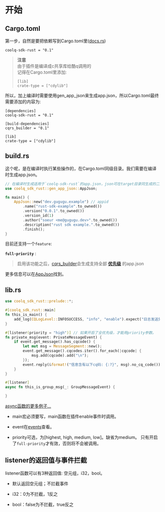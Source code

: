 # 开始

## Cargo.toml

第一步，自然是要把依赖写到Cargo.toml里\([docs.rs](https://docs.rs/coolq-sdk-rust/latest/coolq_sdk_rust/#get-started)\)

```text
coolq-sdk-rust = "0.1"
```

> **注意**  
> 由于插件是编译成c共享库给酷q调用的  
> 记得在Cargo.toml里添加:
>
> ```text
> [lib]
> crate-type = ["cdylib"]
> ```

所以，加上编译时需要使用gen\_app\_json来生成app.json，所以Cargo.toml最终需要添加的内容为:

```text
[dependencies] 
coolq-sdk-rust = "0.1" 

[build-dependencies] 
cqrs_builder = "0.1" 

[lib] 
crate-type = ["cdylib"]
```

## build.rs

这个呢，是在编译时执行某些操作的，在Cargo.toml同级目录。我们需要在编译时生成app.json。

```rust
// 在编译时生成适用于`coolq-sdk-rust`的app.json，json可在target目录同生成的二进制文件一起找到> 
use coolq_sdk_rust::gen_app_json::AppJson; 

fn main() { 
    AppJson::new("dev.gugugu.example") // appid
        .name("rust-sdk-example".to_owned())
        .version("0.0.1".to_owned())
        .version_id(1)
        .author("soeur <me@gugugu.dev>".to_owned())
        .description("rust sdk example.".to_owned())
        .finish();
}
```
目前还支持一个`feature`:

**`full-priority`** :

> 启用该功能之后，[cqrs_builder](https://docs.rs/cqrs_builder)会生成支持全部 [**优先级**](https://docs.cqp.im/dev/v9/app.json/event/#priority) 的app.json


更多信息可以在[AppJson](https://docs.rs/cqrs_builder/0.1.1/cqrs_builder/struct.AppJson.html)找到。

## lib.rs

```rust
use coolq_sdk_rust::prelude::*;

#[coolq_sdk_rust::main]
fn this_is_main() {
    add_log(CQLogLevel::INFOSUCCESS, "info", "enable").expect("日志发送失败");
}

#[listener(priority = "high")] // 如果开启了全优先级，才能用priority参数。
fn private_msg(event: PrivateMessageEvent) {
    if event.get_message().has_cqcode() {
        let mut msg = MessageSegment::new();
        event.get_message().cqcodes.iter().for_each(|cqcode| {
            msg.add(cqcode).add("\n");
        });
        event.reply(&format!("信息含有以下cq码: {:?}", msg).no_cq_code());
    }
}

#[listener]
async fn this_is_group_msg(_: GroupMessageEvent) {

}
```

[async函数的更多例子...](https://docs.rs/coolq-sdk-rust)

- main宏必须要写，main函数在插件enable事件时调用。

- event在[events](https://docs.rs/coolq-sdk-rust/latest/coolq_sdk_rust/events/index.html)查看。

- priority可选，为\[highest, high, medium, low\]。缺省为medium。 只有开启了`full-priority`才有效，否则将不会被调用。


## listener的返回值与事件拦截
listener函数可以有3种返回值:
空元组，i32，bool。

* 默认返回空元组；不拦截事件  

* i32：0为不拦截，1反之

* bool：false为不拦截，true反之